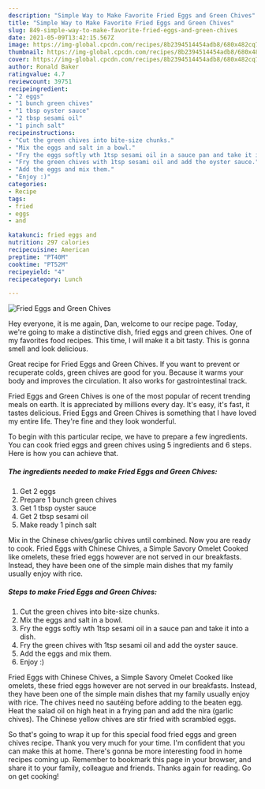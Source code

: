 ```yaml
---
description: "Simple Way to Make Favorite Fried Eggs and Green Chives"
title: "Simple Way to Make Favorite Fried Eggs and Green Chives"
slug: 849-simple-way-to-make-favorite-fried-eggs-and-green-chives
date: 2021-05-09T13:42:15.567Z
image: https://img-global.cpcdn.com/recipes/8b2394514454adb8/680x482cq70/fried-eggs-and-green-chives-recipe-main-photo.jpg
thumbnail: https://img-global.cpcdn.com/recipes/8b2394514454adb8/680x482cq70/fried-eggs-and-green-chives-recipe-main-photo.jpg
cover: https://img-global.cpcdn.com/recipes/8b2394514454adb8/680x482cq70/fried-eggs-and-green-chives-recipe-main-photo.jpg
author: Ronald Baker
ratingvalue: 4.7
reviewcount: 39751
recipeingredient:
- "2 eggs"
- "1 bunch green chives"
- "1 tbsp oyster sauce"
- "2 tbsp sesami oil"
- "1 pinch salt"
recipeinstructions:
- "Cut the green chives into bite-size chunks."
- "Mix the eggs and salt in a bowl."
- "Fry the eggs softly wth 1tsp sesami oil in a sauce pan and take it into a dish."
- "Fry the green chives with 1tsp sesami oil and add the oyster sauce."
- "Add the eggs and mix them."
- "Enjoy :)"
categories:
- Recipe
tags:
- fried
- eggs
- and

katakunci: fried eggs and 
nutrition: 297 calories
recipecuisine: American
preptime: "PT40M"
cooktime: "PT52M"
recipeyield: "4"
recipecategory: Lunch

---
```



![Fried Eggs and Green Chives](https://img-global.cpcdn.com/recipes/8b2394514454adb8/680x482cq70/fried-eggs-and-green-chives-recipe-main-photo.jpg)

Hey everyone, it is me again, Dan, welcome to our recipe page. Today, we're going to make a distinctive dish, fried eggs and green chives. One of my favorites food recipes. This time, I will make it a bit tasty. This is gonna smell and look delicious.

Great recipe for Fried Eggs and Green Chives. If you want to prevent or recuperate colds, green chives are good for you. Because it warms your body and improves the circulation. It also works for gastrointestinal track.

Fried Eggs and Green Chives is one of the most popular of recent trending meals on earth. It is appreciated by millions every day. It's easy, it's fast, it tastes delicious. Fried Eggs and Green Chives is something that I have loved my entire life. They're fine and they look wonderful.


To begin with this particular recipe, we have to prepare a few ingredients. You can cook fried eggs and green chives using 5 ingredients and 6 steps. Here is how you can achieve that.

<!--inarticleads1-->

##### The ingredients needed to make Fried Eggs and Green Chives:

1. Get 2 eggs
1. Prepare 1 bunch green chives
1. Get 1 tbsp oyster sauce
1. Get 2 tbsp sesami oil
1. Make ready 1 pinch salt


Mix in the Chinese chives/garlic chives until combined. Now you are ready to cook. Fried Eggs with Chinese Chives, a Simple Savory Omelet Cooked like omelets, these fried eggs however are not served in our breakfasts. Instead, they have been one of the simple main dishes that my family usually enjoy with rice. 

<!--inarticleads2-->

##### Steps to make Fried Eggs and Green Chives:

1. Cut the green chives into bite-size chunks.
1. Mix the eggs and salt in a bowl.
1. Fry the eggs softly wth 1tsp sesami oil in a sauce pan and take it into a dish.
1. Fry the green chives with 1tsp sesami oil and add the oyster sauce.
1. Add the eggs and mix them.
1. Enjoy :)


Fried Eggs with Chinese Chives, a Simple Savory Omelet Cooked like omelets, these fried eggs however are not served in our breakfasts. Instead, they have been one of the simple main dishes that my family usually enjoy with rice. The chives need no sautéing before adding to the beaten egg. Heat the salad oil on high heat in a frying pan and add the nira (garlic chives). The Chinese yellow chives are stir fried with scrambled eggs. 

So that's going to wrap it up for this special food fried eggs and green chives recipe. Thank you very much for your time. I'm confident that you can make this at home. There's gonna be more interesting food in home recipes coming up. Remember to bookmark this page in your browser, and share it to your family, colleague and friends. Thanks again for reading. Go on get cooking!
